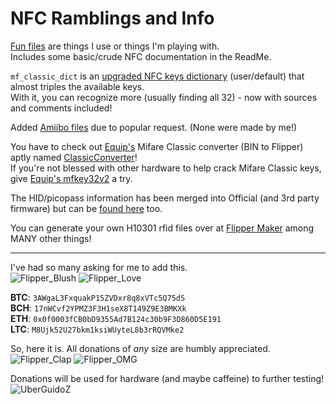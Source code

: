 # NFC Ramblings and Info

[Fun files](https://github.com/UberGuidoZ/Flipper/tree/main/NFC/Fun_Files) are things I use or things I'm playing with. <br>
Includes some basic/crude NFC documentation in the ReadMe.

`mf_classic_dict` is an [upgraded NFC keys dictionary](https://github.com/UberGuidoZ/Flipper/tree/main/NFC/mf_classic_dict) (user/default) that almost triples the available keys.<br>
With it, you can recognize more (usually finding all 32) - now with sources and comments included!

Added [Amiibo files](https://github.com/UberGuidoZ/Flipper/tree/main/NFC/Amiibo) due to popular request. (None were made by me!)

You have to check out [Equip's](https://github.com/equipter/) Mifare Classic converter (BIN to Flipper) aptly named [ClassicConverter](https://github.com/equipter/ClassicConverter)!<br>
If you're not blessed with other hardware to help crack Mifare Classic keys, give [Equip's mfkey32v2](https://github.com/equipter/mfkey32v2) a try.

The HID/picopass information has been merged into Official (and 3rd party firmware) but can be [found here](https://github.com/UberGuidoZ/Flipper/tree/main/picopass) too.

You can generate your own H10301 rfid files over at [Flipper Maker](https://flippermaker.github.io/) among MANY other things!

-----

I've had so many asking for me to add this.<br>
![Flipper_Blush](https://user-images.githubusercontent.com/57457139/183561666-4424a3cc-679b-4016-a368-24f7e7ad0a88.jpg) ![Flipper_Love](https://user-images.githubusercontent.com/57457139/183561692-381d37bd-264f-4c88-8877-e58d60d9be6e.jpg)

**BTC**: `3AWgaL3FxquakP15ZVDxr8q8xVTc5Q75dS`<br>
**BCH**: `17nWCvf2YPMZ3F3H1seX8T149Z9E3BMKXk`<br>
**ETH**: `0x0f0003fCB0bD9355Ad7B124c30b9F3D860D5E191`<br>
**LTC**: `M8Ujk52U27bkm1ksiWUyteL8b3rRQVMke2`

So, here it is. All donations of *any* size are humbly appreciated.<br>
![Flipper_Clap](https://user-images.githubusercontent.com/57457139/183561789-2e853ede-8ef7-41e8-a67c-716225177e5d.jpg) ![Flipper_OMG](https://user-images.githubusercontent.com/57457139/183561787-e21bdc1e-b316-4e67-b327-5129503d0313.jpg)

Donations will be used for hardware (and maybe caffeine) to further testing!<br>
![UberGuidoZ](https://cdn.discordapp.com/emojis/1000632669622767686.gif)
